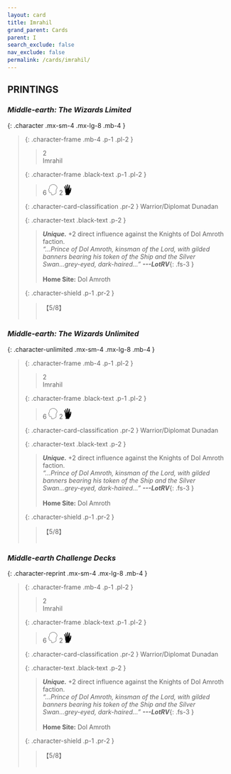 ```yaml
---
layout: card
title: Imrahil
grand_parent: Cards
parent: I
search_exclude: false
nav_exclude: false
permalink: /cards/imrahil/
---
```


## PRINTINGS


### _Middle-earth: The Wizards Limited_

{: .character .mx-sm-4 .mx-lg-8 .mb-4 }
> {: .character-frame .mb-4 .p-1 .pl-2 }
> > <div class="card-mp">2</div>
> > <div class="character-card-name">Imrahil</div>
>
> {: .character-frame .black-text .p-1 .pl-2 }
> > 6 ![](/assets/images/mind.svg) 2![](/assets/images/di.svg)
>
> {: .character-card-classification .pr-2 }
> Warrior/Diplomat Dunadan
>
> {: .character-text .black-text .p-2 }
> > _**Unique.**_ +2 direct influence against the Knights of Dol Amroth faction. <br>_“...Prince of Dol Amroth, kinsman of the Lord, with gilded banners bearing his token of the Ship and the Silver Swan...grey-eyed, dark-haired...”_ ***---&#65279;LotRV***{: .fs-3 }  <br><br>**Home Site:** Dol Amroth 
>
> {: .character-shield .p-1 .pr-2 }
> > <div class="card-shield">【5/8】</div>
> > <div class="card-corruption">&nbsp;</div>

### _Middle-earth: The Wizards Unlimited_

{: .character-unlimited .mx-sm-4 .mx-lg-8 .mb-4 }
> {: .character-frame .mb-4 .p-1 .pl-2 }
> > <div class="card-mp">2</div>
> > <div class="character-card-name">Imrahil</div>
>
> {: .character-frame .black-text .p-1 .pl-2 }
> > 6 ![](/assets/images/mind.svg) 2![](/assets/images/di.svg)
>
> {: .character-card-classification .pr-2 }
> Warrior/Diplomat Dunadan
>
> {: .character-text .black-text .p-2 }
> > _**Unique.**_ +2 direct influence against the Knights of Dol Amroth faction. <br>_“...Prince of Dol Amroth, kinsman of the Lord, with gilded banners bearing his token of the Ship and the Silver Swan...grey-eyed, dark-haired...”_ ***---&#65279;LotRV***{: .fs-3 }  <br><br>**Home Site:** Dol Amroth 
>
> {: .character-shield .p-1 .pr-2 }
> > <div class="card-shield">【5/8】</div>
> > <div class="card-corruption">&nbsp;</div>

### _Middle-earth Challenge Decks_

{: .character-reprint .mx-sm-4 .mx-lg-8 .mb-4 }
> {: .character-frame .mb-4 .p-1 .pl-2 }
> > <div class="card-mp">2</div>
> > <div class="character-card-name">Imrahil</div>
>
> {: .character-frame .black-text .p-1 .pl-2 }
> > 6 ![](/assets/images/mind.svg) 2![](/assets/images/di.svg)
>
> {: .character-card-classification .pr-2 }
> Warrior/Diplomat Dunadan
>
> {: .character-text .black-text .p-2 }
> > _**Unique.**_ +2 direct influence against the Knights of Dol Amroth faction. <br>_“...Prince of Dol Amroth, kinsman of the Lord, with gilded banners bearing his token of the Ship and the Silver Swan...grey-eyed, dark-haired...”_ ***---&#65279;LotRV***{: .fs-3 }  <br><br>**Home Site:** Dol Amroth 
>
> {: .character-shield .p-1 .pr-2 }
> > <div class="card-shield">【5/8】</div>
> > <div class="card-corruption">&nbsp;</div>
